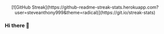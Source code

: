 <p align="center">[![GitHub Streak](https://github-readme-streak-stats.herokuapp.com?user=steveanthony999&theme=radical)](https://git.io/streak-stats)</p>

### Hi there 👋

<!--
**steveanthony999/steveanthony999** is a ✨ _special_ ✨ repository because its `README.md` (this file) appears on your GitHub profile.

Here are some ideas to get you started:

- 🔭 I’m currently working on ...
- 🌱 I’m currently learning ...
- 👯 I’m looking to collaborate on ...
- 🤔 I’m looking for help with ...
- 💬 Ask me about ...
- 📫 How to reach me: ...
- 😄 Pronouns: ...
- ⚡ Fun fact: ...
-->
